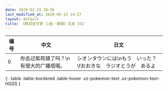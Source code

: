 ```yaml
---
date: 2020-02-23 20:56
last_modified_at: 2020-05-13 14:27
layout: default
title: 《精灵宝可梦 心金／魂银》文本 332
---
```

| 编号 | 中文 | 日文 |
| ---- | ---- | ---- |
| 0 | 你去过紫苑镇了吗？\n有很大的广播塔哦。 | シオンタウンには\nもう　いった？\fおおきな　ラジオとうが　あるよ |
{: .table .table-bordered .table-hover .xz-pokemon-text .xz-pokemon-text-HGSS }